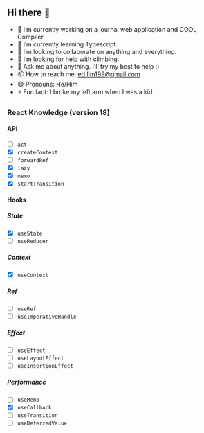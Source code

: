 ## Hi there 👋

<!--
**edward-20/edward-20** is a ✨ _special_ ✨ repository because its `README.md` (this file) appears on your GitHub profile.

Here are some ideas to get you started:
-->
- 🔭 I’m currently working on a journal web application and COOL Compiler.
- 🌱 I’m currently learning Typescript.
- 👯 I’m looking to collaborate on anything and everything.
- 🤔 I’m looking for help with climbing.
- 💬 Ask me about anything. I'll try my best to help :)
- 📫 How to reach me: ed.lim199@gmail.com
- 😄 Pronouns: He/Him
- ⚡ Fun fact: I broke my left arm when I was a kid.

### React Knowledge (version 18)
#### API
- [ ] `act`
- [x] `createContext`
- [ ] `forwardRef`
- [x] `lazy`
- [x] `memo`
- [x] `startTransition`
#### Hooks
##### State
- [x] `useState`
- [ ] `useReducer`
##### Context
- [x] `useContext`
##### Ref
- [ ] `useRef`
- [ ] `useImperativeHandle`
##### Effect
- [ ] `useEffect`
- [ ] `useLayoutEffect`
- [ ] `useInsertionEffect`
##### Performance
- [ ] `useMemo`
- [x] `useCallback`
- [ ] `useTransition`
- [ ] `useDeferredValue`
